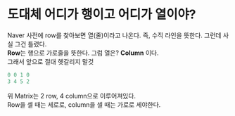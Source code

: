 # 도대체 어디가 행이고 어디가 열이야?
Naver 사전에 row를 찾아보면 열(줄)이라고 나온다. 즉, 수직 라인을 뜻한다. 그런데 사실 그건 틀렸다.<br>
**Row**는 행으로 가로줄을 뜻한다. 그럼 열은? **Column** 이다. <br>
그래서 앞으로 절대 헷갈리지 말것
```js
0 0 1 0
3 4 5 2
```
위 Matrix는 2 row, 4 column으로 이루어져있다. <br>
Row을 셀 때는 세로로, column을 셀 때는 가로로 세야한다.  
